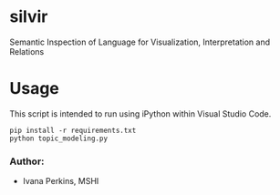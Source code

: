 # silvir

Semantic Inspection of Language for Visualization, Interpretation and Relations

# Usage

This script is intended to run using iPython within Visual Studio Code.

```
pip install -r requirements.txt
python topic_modeling.py
```

### Author:

- Ivana Perkins, MSHI